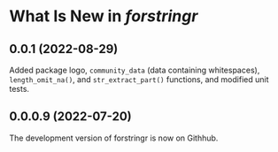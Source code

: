 # What Is New in *forstringr*

## 0.0.1 (2022-08-29) 

Added package logo, `community_data` (data containing whitespaces), `length_omit_na()`, and `str_extract_part()` functions, and modified unit tests.

## 0.0.0.9 (2022-07-20)

The development version of forstringr is now on Githhub.